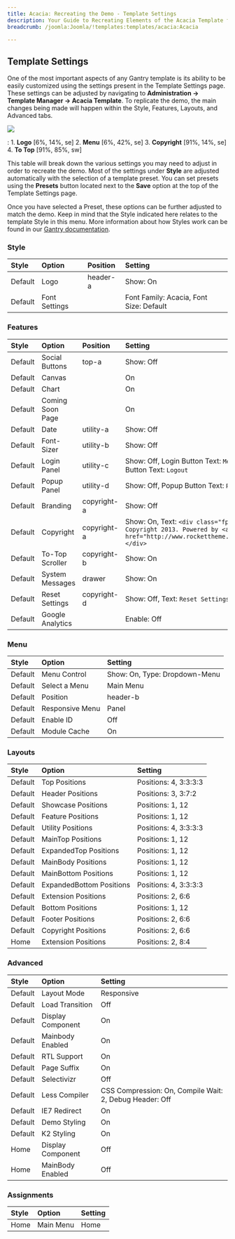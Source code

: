 ```yaml
---
title: Acacia: Recreating the Demo - Template Settings
description: Your Guide to Recreating Elements of the Acacia Template for WordPress
breadcrumb: /joomla:Joomla/!templates:templates/acacia:Acacia

---
```


Template Settings
-----
One of the most important aspects of any Gantry template is its ability to be easily customized using the settings present in the Template Settings page. These settings can be adjusted by navigating to **Administration -> Template Manager -> Acacia Template**. To replicate the demo, the main changes being made will happen within the Style, Features, Layouts, and Advanced tabs. 

![][acacia2]

:   1. **Logo**  [6%, 14%, se]
    2. **Menu**  [6%, 42%, se]
    3. **Copyright** [91%, 14%, se]
    4. **To Top**  [91%, 85%, sw]

This table will break down the various settings you may need to adjust in order to recreate the demo. Most of the settings under **Style** are adjusted automatically with the selection of a template preset. You can set presets using the **Presets** button located next to the **Save** option at the top of the Template Settings page.

Once you have selected a Preset, these options can be further adjusted to match the demo. Keep in mind that the Style indicated here relates to the template Style in this menu. More information about how Styles work can be found in our [Gantry documentation][Style].

### Style

| Style   | Option        | Position | Setting                                 |  
| :------ | :------------ | :------- | :-------------------------------------- |  
| Default | Logo          | header-a | Show: On                                |  
| Default | Font Settings |          | Font Family: Acacia, Font Size: Default |  

### Features

| Style   | Option           | Position    | Setting                                                                                                                                 |  
| :------ | :--------------- | :---------- | :-------------------------------------------------------------------------------------------------------------------------------------- |  
| Default | Social Buttons   | top-a       | Show: Off                                                                                                                               |  
| Default | Canvas           |             | On                                                                                                                                      |  
| Default | Chart            |             | On                                                                                                                                      |  
| Default | Coming Soon Page |             | On                                                                                                                                      |  
| Default | Date             | utility-a   | Show: Off                                                                                                                               |  
| Default | Font-Sizer       | utility-b   | Show: Off                                                                                                                               |  
| Default | Login Panel      | utility-c   | Show: Off, Login Button Text: `Member Login`, Logout Button Text: `Logout`                                                              |  
| Default | Popup Panel      | utility-d   | Show: Off, Popup Button Text: `Popup Module`                                                                                            |  
| Default | Branding         | copyright-a | Show: Off                                                                                                                               |  
| Default | Copyright        | copyright-a | Show: On, Text: `<div class="fp-copyright">&copy; Copyright 2013. Powered by <a href="http://www.rockettheme.com">RocketTheme</a></div>`|  
| Default | To-Top Scroller  | copyright-b | Show: On                                                                                                                                |  
| Default | System Messages  | drawer      | Show: On                                                                                                                                |  
| Default | Reset Settings   | copyright-d | Show: Off, Text: `Reset Settings`                                                                                                       |  
| Default | Google Analytics |             | Enable: Off                                                                                                                             |  

### Menu

| Style   | Option          | Setting                       |  
| :------ | :-------------- | :---------------------------- |  
| Default | Menu Control    | Show: On, Type: Dropdown-Menu |  
| Default | Select a Menu   | Main Menu                     |  
| Default | Position        | header-b                      |  
| Default | Responsive Menu | Panel                         |  
| Default | Enable ID       | Off                           |  
| Default | Module Cache    | On                            |  

### Layouts

| Style   | Option                   | Setting               |  
| :------ | :----------------------- | :-------------------- |  
| Default | Top Positions            | Positions: 4, 3:3:3:3 |  
| Default | Header Positions         | Positions: 3, 3:7:2   |  
| Default | Showcase Positions       | Positions: 1, 12      |  
| Default | Feature Positions        | Positions: 1, 12      |  
| Default | Utility Positions        | Positions: 4, 3:3:3:3 |  
| Default | MainTop Positions        | Positions: 1, 12      |  
| Default | ExpandedTop Positions    | Positions: 1, 12      |  
| Default | MainBody Positions       | Positions: 1, 12      |  
| Default | MainBottom Positions     | Positions: 1, 12      |  
| Default | ExpandedBottom Positions | Positions: 4, 3:3:3:3 |  
| Default | Extension Positions      | Positions: 2, 6:6     |  
| Default | Bottom Positions         | Positions: 1, 12      |  
| Default | Footer Positions         | Positions: 2, 6:6     |  
| Default | Copyright Positions      | Positions: 2, 6:6     |  
| Home    | Extension Positions      | Positions: 2, 8:4     |  

### Advanced

| Style   | Option            | Setting                                                 |  
| :------ | :---------------- | :------------------------------------------------------ |  
| Default | Layout Mode       | Responsive                                              |  
| Default | Load Transition   | Off                                                     |  
| Default | Display Component | On                                                      |  
| Default | Mainbody Enabled  | On                                                      |  
| Default | RTL Support       | On                                                      |  
| Default | Page Suffix       | On                                                      |  
| Default | Selectivizr       | Off                                                     |  
| Default | Less Compiler     | CSS Compression: On, Compile Wait: 2, Debug Header: Off |  
| Default | IE7 Redirect      | On                                                      |  
| Default | Demo Styling      | On                                                      |  
| Default | K2 Styling        | On                                                      |  
| Home    | Display Component | Off                                                     |  
| Home    | MainBody Enabled  | Off                                                     |  

### Assignments

| Style | Option    | Setting |  
| :---- | :-------- | :------ |  
| Home  | Main Menu | Home    |  

[demo25]: assets/Acacia.jpg
[menu]: ../../start/menu.md
[Style]: http://www.gantry-framework.org/documentation/joomla/configure
[acacia2]: assets/acacia.jpeg